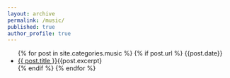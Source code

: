 ```yaml
---
layout: archive
permalink: /music/
published: true
author_profile: true
---
```


<ul>
  {% for post in site.categories.music %}
    {% if post.url %}
        {{post.date}}
        <li><a href="{{ post.url }}">{{ post.title }}</a>{{post.excerpt}</li>
    {% endif %}
  {% endfor %}
</ul>
